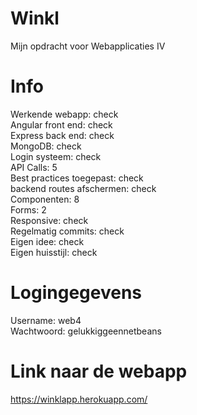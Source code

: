 # Winkl

Mijn opdracht voor Webapplicaties IV


# Info
Werkende webapp: check <br />
Angular front end: check <br />
Express back end: check <br />
MongoDB: check <br />
Login systeem: check <br />
API Calls: 5 <br />
Best practices toegepast: check <br />
backend routes afschermen: check <br />
Componenten: 8 <br />
Forms: 2 <br />
Responsive: check <br />
Regelmatig commits: check <br />
Eigen idee: check <br />
Eigen huisstijl: check <br />
# Logingegevens
Username: web4 <br />
Wachtwoord: gelukkiggeennetbeans
# Link naar de webapp
https://winklapp.herokuapp.com/
